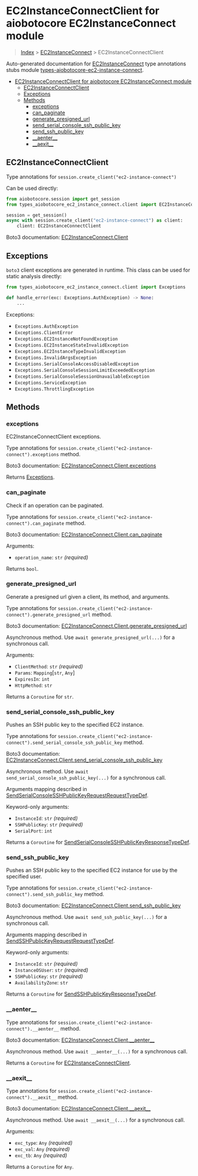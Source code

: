 <a id="ec2instanceconnectclient-for-aiobotocore-ec2instanceconnect-module"></a>

# EC2InstanceConnectClient for aiobotocore EC2InstanceConnect module

> [Index](../README.md) > [EC2InstanceConnect](./README.md) >
> EC2InstanceConnectClient

Auto-generated documentation for
[EC2InstanceConnect](https://boto3.amazonaws.com/v1/documentation/api/latest/reference/services/ec2-instance-connect.html#EC2InstanceConnect)
type annotations stubs module
[types-aiobotocore-ec2-instance-connect](https://pypi.org/project/types-aiobotocore-ec2-instance-connect/).

- [EC2InstanceConnectClient for aiobotocore EC2InstanceConnect module](#ec2instanceconnectclient-for-aiobotocore-ec2instanceconnect-module)
  - [EC2InstanceConnectClient](#ec2instanceconnectclient)
  - [Exceptions](#exceptions)
  - [Methods](#methods)
    - [exceptions](#exceptions)
    - [can_paginate](#can_paginate)
    - [generate_presigned_url](#generate_presigned_url)
    - [send_serial_console_ssh_public_key](#send_serial_console_ssh_public_key)
    - [send_ssh_public_key](#send_ssh_public_key)
    - [\_\_aenter\_\_](#__aenter__)
    - [\_\_aexit\_\_](#__aexit__)

<a id="ec2instanceconnectclient"></a>

## EC2InstanceConnectClient

Type annotations for `session.create_client("ec2-instance-connect")`

Can be used directly:

```python
from aiobotocore.session import get_session
from types_aiobotocore_ec2_instance_connect.client import EC2InstanceConnectClient

session = get_session()
async with session.create_client("ec2-instance-connect") as client:
    client: EC2InstanceConnectClient
```

Boto3 documentation:
[EC2InstanceConnect.Client](https://boto3.amazonaws.com/v1/documentation/api/latest/reference/services/ec2-instance-connect.html#EC2InstanceConnect.Client)

<a id="exceptions"></a>

## Exceptions

`boto3` client exceptions are generated in runtime. This class can be used for
static analysis directly:

```python
from types_aiobotocore_ec2_instance_connect.client import Exceptions

def handle_error(exc: Exceptions.AuthException) -> None:
    ...
```

Exceptions:

- `Exceptions.AuthException`
- `Exceptions.ClientError`
- `Exceptions.EC2InstanceNotFoundException`
- `Exceptions.EC2InstanceStateInvalidException`
- `Exceptions.EC2InstanceTypeInvalidException`
- `Exceptions.InvalidArgsException`
- `Exceptions.SerialConsoleAccessDisabledException`
- `Exceptions.SerialConsoleSessionLimitExceededException`
- `Exceptions.SerialConsoleSessionUnavailableException`
- `Exceptions.ServiceException`
- `Exceptions.ThrottlingException`

<a id="methods"></a>

## Methods

<a id="exceptions"></a>

### exceptions

EC2InstanceConnectClient exceptions.

Type annotations for `session.create_client("ec2-instance-connect").exceptions`
method.

Boto3 documentation:
[EC2InstanceConnect.Client.exceptions](https://boto3.amazonaws.com/v1/documentation/api/latest/reference/services/ec2-instance-connect.html#EC2InstanceConnect.Client.exceptions)

Returns [Exceptions](#exceptions).

<a id="can\_paginate"></a>

### can_paginate

Check if an operation can be paginated.

Type annotations for
`session.create_client("ec2-instance-connect").can_paginate` method.

Boto3 documentation:
[EC2InstanceConnect.Client.can_paginate](https://boto3.amazonaws.com/v1/documentation/api/latest/reference/services/ec2-instance-connect.html#EC2InstanceConnect.Client.can_paginate)

Arguments:

- `operation_name`: `str` *(required)*

Returns `bool`.

<a id="generate\_presigned\_url"></a>

### generate_presigned_url

Generate a presigned url given a client, its method, and arguments.

Type annotations for
`session.create_client("ec2-instance-connect").generate_presigned_url` method.

Boto3 documentation:
[EC2InstanceConnect.Client.generate_presigned_url](https://boto3.amazonaws.com/v1/documentation/api/latest/reference/services/ec2-instance-connect.html#EC2InstanceConnect.Client.generate_presigned_url)

Asynchronous method. Use `await generate_presigned_url(...)` for a synchronous
call.

Arguments:

- `ClientMethod`: `str` *(required)*
- `Params`: `Mapping`\[`str`, `Any`\]
- `ExpiresIn`: `int`
- `HttpMethod`: `str`

Returns a `Coroutine` for `str`.

<a id="send\_serial\_console\_ssh\_public\_key"></a>

### send_serial_console_ssh_public_key

Pushes an SSH public key to the specified EC2 instance.

Type annotations for
`session.create_client("ec2-instance-connect").send_serial_console_ssh_public_key`
method.

Boto3 documentation:
[EC2InstanceConnect.Client.send_serial_console_ssh_public_key](https://boto3.amazonaws.com/v1/documentation/api/latest/reference/services/ec2-instance-connect.html#EC2InstanceConnect.Client.send_serial_console_ssh_public_key)

Asynchronous method. Use `await send_serial_console_ssh_public_key(...)` for a
synchronous call.

Arguments mapping described in
[SendSerialConsoleSSHPublicKeyRequestRequestTypeDef](./type_defs.md#sendserialconsolesshpublickeyrequestrequesttypedef).

Keyword-only arguments:

- `InstanceId`: `str` *(required)*
- `SSHPublicKey`: `str` *(required)*
- `SerialPort`: `int`

Returns a `Coroutine` for
[SendSerialConsoleSSHPublicKeyResponseTypeDef](./type_defs.md#sendserialconsolesshpublickeyresponsetypedef).

<a id="send\_ssh\_public\_key"></a>

### send_ssh_public_key

Pushes an SSH public key to the specified EC2 instance for use by the specified
user.

Type annotations for
`session.create_client("ec2-instance-connect").send_ssh_public_key` method.

Boto3 documentation:
[EC2InstanceConnect.Client.send_ssh_public_key](https://boto3.amazonaws.com/v1/documentation/api/latest/reference/services/ec2-instance-connect.html#EC2InstanceConnect.Client.send_ssh_public_key)

Asynchronous method. Use `await send_ssh_public_key(...)` for a synchronous
call.

Arguments mapping described in
[SendSSHPublicKeyRequestRequestTypeDef](./type_defs.md#sendsshpublickeyrequestrequesttypedef).

Keyword-only arguments:

- `InstanceId`: `str` *(required)*
- `InstanceOSUser`: `str` *(required)*
- `SSHPublicKey`: `str` *(required)*
- `AvailabilityZone`: `str`

Returns a `Coroutine` for
[SendSSHPublicKeyResponseTypeDef](./type_defs.md#sendsshpublickeyresponsetypedef).

<a id="\_\_aenter\_\_"></a>

### \_\_aenter\_\_

Type annotations for `session.create_client("ec2-instance-connect").__aenter__`
method.

Boto3 documentation:
[EC2InstanceConnect.Client.\_\_aenter\_\_](https://boto3.amazonaws.com/v1/documentation/api/latest/reference/services/ec2-instance-connect.html#EC2InstanceConnect.Client.__aenter__)

Asynchronous method. Use `await __aenter__(...)` for a synchronous call.

Returns a `Coroutine` for
[EC2InstanceConnectClient](#ec2instanceconnectclient).

<a id="\_\_aexit\_\_"></a>

### \_\_aexit\_\_

Type annotations for `session.create_client("ec2-instance-connect").__aexit__`
method.

Boto3 documentation:
[EC2InstanceConnect.Client.\_\_aexit\_\_](https://boto3.amazonaws.com/v1/documentation/api/latest/reference/services/ec2-instance-connect.html#EC2InstanceConnect.Client.__aexit__)

Asynchronous method. Use `await __aexit__(...)` for a synchronous call.

Arguments:

- `exc_type`: `Any` *(required)*
- `exc_val`: `Any` *(required)*
- `exc_tb`: `Any` *(required)*

Returns a `Coroutine` for `Any`.
